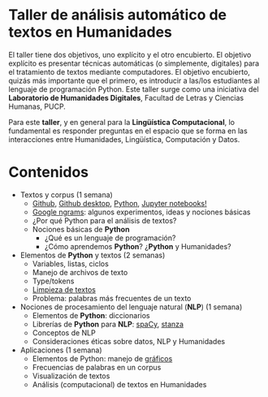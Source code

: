 # Taller de análisis automático de textos en Humanidades

El taller tiene dos objetivos, uno explícito y el otro encubierto. El objetivo explícito es presentar técnicas automáticas (o simplemente, digitales) para el tratamiento de textos mediante 
computadores. El objetivo encubierto, quizás más importante que el primero, es introducir a las/los estudiantes al lenguaje de programación Python. Este taller surge como una iniciativa del **Laboratorio de Humanidades Digitales**, Facultad de Letras y Ciencias Humanas, PUCP. 

Para este **taller**, y en general para la **Lingüística Computacional**, lo fundamental es responder preguntas en el espacio que se forma en las interacciones entre Humanidades, Lingüística, Computación y Datos.

# Contenidos

- Textos y corpus (1 semana)
    - [Github](https://github.com), [Github desktop](https://desktop.github.com/), [Python](https://www.python.org/), [Jupyter notebooks!](https://jupyter.org/)
    - [Google ngrams](https://books.google.com/ngrams/): algunos experimentos, ideas y nociones básicas
    - ¿Por qué Python para el análisis de textos?
    - Nociones básicas de **Python**  
        - ¿Qué es un lenguaje de programación?
        - ¿Cómo aprendemos **Python**? ¿**Python** y Humanidades?
- Elementos de **Python** y textos (2 semanas)
    - Variables, listas, ciclos 
    - Manejo de archivos de texto
    - Type/tokens
    - [Limpieza de textos](https://www.nltk.org/)
    - Problema: palabras más frecuentes de un texto
- Nociones de procesamiento del lenguaje natural (**NLP**) (1 semana)
    - Elementos de **Python**: diccionarios
    - Librerías de **Python** para **NLP**: [spaCy](https://spacy.io/), [stanza](https://stanfordnlp.github.io/stanza/)
    - Conceptos de NLP 
    - Consideraciones éticas sobre datos, NLP y Humanidades
- Aplicaciones  (1 semana)
    - Elementos de Python: manejo de [gráficos](https://matplotlib.org/)
    - Frecuencias de palabras en un corpus
    - Visualización de textos
    - Análisis (computacional) de textos en Humanidades
  
